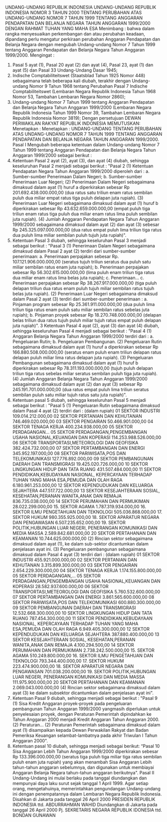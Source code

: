  UNDANG-UNDANG REPUBLIK INDONESIA UNDANG-UNDANG REPUBLIK INDONESIA NOMOR 3 TAHUN 2000 TENTANG PERUBAHAN ATAS UNDANG-UNDANG NOMOR 7 TAHUN 1999 TENTANG ANGGARAN PENDAPATAN DAN BELANJA NEGARA TAHUN ANGGARAN 1999/2000
DENGAN RAHMAT TUHAN YANG MAHA ESA
Menimbang :
 bahwa dalam rangka menyesuaikan perkembangan dan atau perubahan keadaan, dipandang perlu mengatur perkiraan perubahan Anggaran Pendapatan dan Belanja Negara dengan mengubah Undang-undang Nomor 7 Tahun 1999 tentang Anggaran Pendapatan dan Belanja Negara Tahun Anggaran 1999/2000.
Mengingat :

1. Pasal 5 ayat (1), Pasal 20 ayat (2) dan ayat (4), Pasal 23, ayat (1) dan ayat (5) dan Pasal 33 Undang-Undang Dasar 1945;
2. Indische Comptabiliteitswet (Staatsblad Tahun 1925 Nomor 448) sebagaimana telah beberapa kali diubah, terakhir dengan Undang-undang Nomor 9 Tahun 1968 tentang Perubahan Pasal 7 Indische Comptabiliteitswet (Lembaran Negara Republik Indonesia Tahun 1968 Nomor 53, Tambahan Lembaran Negara Nomor 2860);
3. Undang-undang Nomor 7 Tahun 1999 tentang Anggaran Pendapatan dan Belanja Negara Tahun Anggaran 1999/2000 (Lembaran Negara Republik Indonesia Tahun 1999 Nomor 39, Tambahan Lembaran Negara Republik Indonesia Nomor 3819); Dengan persetujuan DEWAN PERWAKILAN RAKYAT REPUBLIK INDONESIA
MEMUTUSKAN:
 Menetapkan : Menetapkan : UNDANG-UNDANG TENTANG PERUBAHAN ATAS UNDANG-UNDANG NOMOR 7 TAHUN 1999 TENTANG ANGGARAN PENDAPATAN DAN BELANJA NEGARA TAHUN ANGGARAN 1999/2000.
Pasal I
Mengubah beberapa ketentuan dalam Undang-undang Nomor 7 Tahun 1999 tentang Anggaran Pendapatan dan Belanja Negara Tahun Anggaran 1999/2000 sebagai berikut :
1. Ketentuan Pasal 2 ayat (2), ayat (3), dan ayat (4) diubah, sehingga keseluruhan Pasal 2 menjadi sebagai berikut : "Pasal 2 (1) Ketentuan Pendapatan Negara Tahun Anggaran 1999/2000 diperoleh dari :
a. Sumber-sumber Penerimaan Dalam Negeri;
b. Sumber-sumber Penerimaan Luar Negeri;
(2) Penerimaan Dalam Negeri sebagaimana dimaksud dalam ayat (1) huruf a diperkirakan sebesar Rp 201.692.438.000.000,00 (dua ratus satu triliun enam ratus sembilan puluh dua miliar empat ratus tiga puluh delapan juta rupiah).
(3) Penerimaan Luar Negeri sebagaimana dimaksud dalam ayat (1) huruf b diperkirakan sebesar Rp 43.632.659.000.000,00 (empat puluh tiga triliun enam ratus tiga puluh dua miliar enam ratus lima puluh sembilan juta rupiah).
(4) Jumlah Anggaran Pendapatan Negara Tahun Anggaran 1999/2000 sebagaimana dimaksud dalam ayat (2) dan ayat (3) sebesar Rp 245.325.097.000.000,00 (dua ratus empat puluh lima triliun tiga ratus dua puluh lima miliar sembilan puluh tujuh juta rupiah)".
2. Ketentuan Pasal 3 diubah, sehingga keseluruhan Pasal 3 menjadi sebagai berikut : "Pasal 3 (1) Penerimaan Dalam Negeri sebagaimana dimaksud dalam Pasal 2 ayat (2) terdiri dari sumber-sumber penerimaan:
a. Penerimaan perpajakan sebesar Rp. 107.121.906.000.000,00 (seratus tujuh triliun seratus dua puluh satu miliar sembilan ratus enam juta rupiah);
b. Penerimaan perpajakan sebesar Rp 56.302.615.000.000,00 (lima puluh enam triliun tiga ratus dua miliar enam ratus lima belas juta rupiah);
c. Penerimaan...
c. Penerimaan perpajakan sebesar Rp 38.267.917.000.000,00 (tiga puluh delapan triliun dua ratus enam puluh tujuh miliar sembilan ratus tujuh belas juta rupiah).
(2) Penerimaan Luar Negeri sebagaimana dimaksud dalam Pasal 2 ayat (3) terdiri dari sumber-sumber penerimaan :
a. Pinjaman program sebesar Rp 25.361.911.000.000,00 (dua puluh lima triliun tiga ratus enam puluh satu miliar sembilan ratus sebelas juta rupiah);
b. Pinjaman proyek sebesar Rp 18.270.748.000.000,00 (delapan belas triliun dua ratus tujuh puluh miliar tujuh ratus empat puluh delapan juta rupiah)". 3 Ketentuan Pasal 4 ayat (2), ayat (3) dan ayat (4) diubah, sehingga keseluruhan Pasal 4 menjadi sebagai berikut : "Pasal 4 (1) Anggaran Belanja Negara Tahun Anggaran 1999/2000 terdiri dari :
a. Pengeluaran Rutin;
b. Pengeluaran Pembangunan.
(2) Pengeluaran Rutin sebagaimana dimaksud dalam ayat (1) huruf a diperkirakan sebesar Rp 166.880.508.000.000,00 (seratus enam puluh enam triliun delapan ratus delapan puluh miliar lima ratus delapan juta rupiah).
(3) Pengeluaran Pembangunan sebagaimana dimaksud dalam ayat (1) huruf b diperkirakan sebesar Rp 78.311.193.000.000,00 (tujuh puluh delapan triliun tiga ratus sebelas miliar seratus sembilan puluh tiga juta rupiah).
(4) Jumlah Anggaran Belanja Negara Tahun Anggaran 1999/2000 sebagaimana dimaksud dalam ayat (2) dan ayat (3) sebesar Rp 245.191.701.000.000,00 (dua ratus empat puluh lima triliun seratus sembilan puluh satu miliar tujuh ratus satu juta rupiah)".
4. Ketentuan pasal 5 diubah, sehingga keseluruhan Pasal 5 menjadi sebagai berikut : "Pasal 5 (1) Pengeluaran Rutin sebagaimana dimaksud dalam Pasal 4 ayat (2) terdiri dari : (dalam rupiah) 01 SEKTOR INDUSTRI 109.014.212.000,00 02 SEKTOR PERTANIAN DAN KEHUTANAN 746.469.020.000,00 03 SEKTOR PENGAIRAN 50.466.901.000,00 04 SEKTOR TENAGA KERJA 400.234.938.000,00 05 SEKTOR PERDAGANGAN... 05 SEKTOR PERDAGANGAN,PENGEMBANGAN USAHA NASIONAL,KEUANGAN DAN KOPERASI 114.253.988.526.000,00 06 SEKTOR TRANSPORTASI,METEOROLOGI DAN GEOFISIKA 382.424.732.000,00 07 SEKTOR PERTAMBANGAN DAN ENERGI 345.952.197.000,00 08 SEKTOR PARIWISATA,POS DAN TELEKOMUNIKASI 127.776.892.000,00 09 SEKTOR PEMBANGUNAN DAERAH DAN TRANSMIGRASI 19.425.020.726.000,00 10 SEKTOR LINGKUNGAN HIDUP DAN TATA RUANG 431.507.484.000,00 11 SEKTOR PENDIDIKAN,KEBUDAYAAN NASIONAL, KEPERCAYAAN TERHADAP TUHAN YANG MAHA ESA,PEMUDA DAN OLAH RAGA 6.180.961.253.000,00 12 SEKTOR KEPENDUDUKAN DAN KELUARGA SEJAHTERA 447.517.722.000,00 13 SEKTOR KESEJAHTERAAN SOSIAL, KESEHATAN,PERANAN WANITA,ANAK DAN REMAJA 836.735.038.000,00 14 SEKTOR PERUMAHAN DAN PERMUKIMAN 28.022.299.000,00 15. SEKTOR AGAMA 1.787.319.934.000,00 16. SEKTOR ILMU PENGETAHUAN DAN TEKNOLOGI 505.036.868.000,00 17. SEKTOR HUKUM 980.355.925.000,00 18. SEKTOR APARATUR NEGARA DAN PENGAWASAN 6.507.235.652.000,00 19. SEKTOR POLITIK,HUBUNGAN LUAR NEGERI, PENERANGAN KOMUNIKASI DAN MEDIA MASSA 2.589.842.681.000,00 20 SEKTOR PERTAHANAN DAN KEAMANAN 10.744.625.000.000,00 (2) Rincian sektor sebagaimana dimaksud dalam ayat (1), ke dalam sub-sektor dicantumkan dalam penjelasan ayat ini.
(3) Pengeluaran pembangunan sebagaimana dimaksud dalam Pasal 4 ayat (3) terdiri dari : (dalam rupiah) 01 SEKTOR INDUSTRI 455.921.000.000,00 02 SEKTOR PERTANIAN DAN KEHUTANAN 3.315.899.300.000,00 03 SEKTOR PENGAIRAN 2.654.229.300.000,00 04 SEKTOR TENAGA KERJA 1.174.155.800.000,00 05 SEKTOR PERDAGANGAN,... 05 SEKTOR PERDAGANGAN,PENGEMBANGAN USAHA NASIONAL,KEUANGAN DAN KOPERASI 28.582.937.600.000,00 06 SEKTOR TRANSPORTASI,METEOROLOGI DAN GEOFISIKA 5.760.532.600.000,00 07 SEKTOR PERTAMBANGAN DAN ENERGI 3.861.565.600.000,00 08 SEKTOR PARIWISATA,POS DAN TELEKOMUNIKASI 600.880.300.000,00 09 SEKTOR PEMBANGUNAN DAERAH DAN TRANSMIGRASI 12.532.668.300.000,00 10 SEKTOR LINGKUNGAN HIDUP DAN TATA RUANG 787.454.300.000,00 11 SEKTOR PENDIDIKAN,KEBUDAYAAN NASIONAL, KEPERCAYAAN TERHADAP TUHAN YANG MAHA ESA,PEMUDA DAN OLAH RAGA 6.949.405.300.000,00 12 SEKTOR KEPENDUDUKAN DAN KELUARGA SEJAHTERA 387.880.400.000,00 13 SEKTOR KESEJAHTERAAN SOSIAL, KESEHATAN,PERANAN WANITA,ANAK DAN REMAJA 4.100.294.500,00 14 SEKTOR PERUMAHAN DAN PERMUKIMAN 2.738.242.500.000,00 15. SEKTOR AGAMA 510.249.800.000,00 16. SEKTOR ILMU PENGETAHUAN DAN TEKNOLOGI 793.344.400.000,00 17. SEKTOR HUKUM 223.474.900.000,00 18. SEKTOR APARATUR NEGARA DAN PENGAWASAN 701.038.200.000,00 19. SEKTOR POLITIK,HUBUNGAN LUAR NEGERI, PENERANGAN KOMUNIKASI DAN MEDIA MASSA 111.975.900.000,00 20 SEKTOR PERTAHANAN DAN KEAMANAN 2.069.043.000.000,00 (4) Rincian sektor sebagaimana dimaksud dalam ayat (3) ke dalam subsektor dicantumkan dalam penjelasan ayat ini".
5. Ketentuan Pasal 9 diubah, sehingga menjadi sebagai berikut : "Pasal 9 (1) Sisa Kredit Anggaran proyek-proyek pada pengeluaran pembangunan Tahun Anggaran 1999/2000 yangmasih diperlukan untuk penyelesaian proyek, dengan Peraturan Pemerintah dipindahkan ke Tahun Anggaran 2000 menjadi Kredit Anggaran Tahun Anggaran 2000.
(2) Peraturan...
(2) Peraturan Pemerintah sebagaimana dimaksud dalam ayat (1) disampaikan kepada Dewan Perwakilan Rakyat dan Badan Pemeriksa Keuangan selambat-lambatnya pada akhir Triwulan I Tahun Anggaran 2000".
6. Ketentuan pasal 10 diubah, sehingga menjadi sebagai berikut: “Pasal 10 Sisa Anggaran Lebih Tahun Anggaran 1999/2000 diperkirakan sebesar Rp 133.396.000.000,00 (seratus tiga puluh tiga miliar tiga ratus sembilan puluh enam juta rupiah) yang akan menambah Sisa Anggaran Lebih tahun-tahun anggaran sebelumnya, dan digunakan untuk membiayai Anggaran Belanja Negara tahun-tahun anggaran berikutnya".
Pasal II
Undang-Undang ini mulai berlaku pada tanggal diundangkan dan mempunyai daya laku surut sejak tanggal 1 April 1999. Agar setiap orang, mengetahuinya, memerintahkan pengundangan Undang-undang ini dengan penempatannya dalam Lembaran Negara Republik Indonesia. Disahkan di Jakarta pada tanggal 26 April 2000 PRESIDEN REPUBLIK INDONESIA ttd. ABDURRAHMAN WAHID Diundangkan di Jakarta pada tanggal 26 April 2000 Pj. SEKRETARIS NEGARA REPUBLIK IDONESIA ttd. BONDAN GUNAWAN